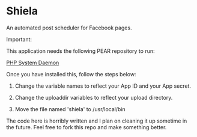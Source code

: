 # Shiela
An automated post scheduler for Facebook pages.

Important:

This application needs the following PEAR repository to run:

<a target="_blank" href="http://pear.php.net/package/System_Daemon">PHP System Daemon</a>

Once you have installed this, follow the steps below:

1. Change the variable names to reflect your App ID and your App secret.

2. Change the uploaddir variables to reflect your upload directory.

3. Move the file named 'shiela' to /usr/local/bin

The code here is horribly written and I plan on cleaning it up sometime in the future.
Feel free to fork this repo and make something better.
